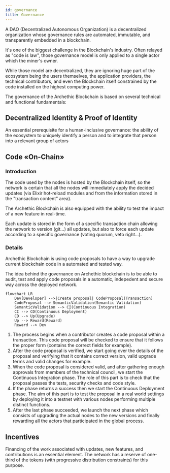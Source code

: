 ```yaml
---
id: governance
title: Governance
---
```


A DAO (Decentralized Autonomous Organization) is a decentralized organization whose governance rules are automated,
immutable, and transparently embedded in a blockchain.

It's one of the biggest challenge in the Blockchain's industry. Often relayed as "code is law", those governance model is 
only applied to a single actor which the miner's owner.

While those model are decentralized, they are ignoring huge part of the ecosystem being the users themselves, the
application providers, the technical contributors, and even the Blockchain itself constrained by the code installed on the
highest computing power.

The governance of the Archethic Blockchain is based on several technical and functional fundamentals:
## Decentralized Identity & Proof of Identity

An essential prerequisite for a human-inclusive governance:
the ability of the ecosystem to uniquely identify a person and
to integrate that person into a relevant group of actors

## Code «On-Chain»

### Introduction

The code used by the nodes is hosted by the Blockchain itself, so the network is certain that all the nodes will
immediately apply the decided updates (via Elixir hot-reload modules and from the information stored in the "transaction content" area). 

The Archethic Blockchain is also equipped with the ability to test the impact of a new feature in real-time.

Each update is stored in the form of a specific transaction chain allowing the network to version (git...) all updates, but also to force each update according to a specific governance (voting quorum, veto right...).

### Details

Archethic Blockchain is using code proposals to have a way to upgrade current blockchain code in a automated and tested way. 

The idea behind the governance on Archethic blockchain is to be able to audit, test and apply code proposals in a automatic, indepedent and secure way across the deployed network.

```mermaid
flowchart LR
    Dev[Developer] -->|Create proposal| CodeProposal(Transaction)
    CodeProposal --> SemanticValidation(Semantic Validation)
    SemanticValidation --> CI(Continuous Integration)
    CI --> CD(Continuous Deployment)
    CD --> Up(Upgrade)
    Up --> Reward(Reward)
    Reward --> Dev
```

1. The process begins when a contributor creates a code proposal within a transaction. This code proposal will be checked to ensure that it follows the proper form (contains the correct fields for example).
2. After the code proposal is verified, we start going over the details of the proposal and verifying that it contains correct version, valid upgrade terms and valid changes for example.
3. When the code proposal is considered valid, and after gathering enough approvals from members of the technical council, we start the Continuous Integration phase.
The role of this part is to check that the proposal passes the tests, security checks and code style.
4. If the phase returns a success then we start the Continuous Deployment phase. 
The aim of this part is to test the proposal in a real world settings by deploying it into a testnet with various nodes performing multiple distinct functions.
5. After the last phase succeeded, we launch the next phase which consists of upgrading the actual nodes to the new versions and finally rewarding all the actors that participated in the global process.


## Incentives

Financing of the work associated with updates, new features, and contributions is an essential element. 
The network has a reserve of one-third of the tokens (with progressive distribution constraints) for this purpose.


